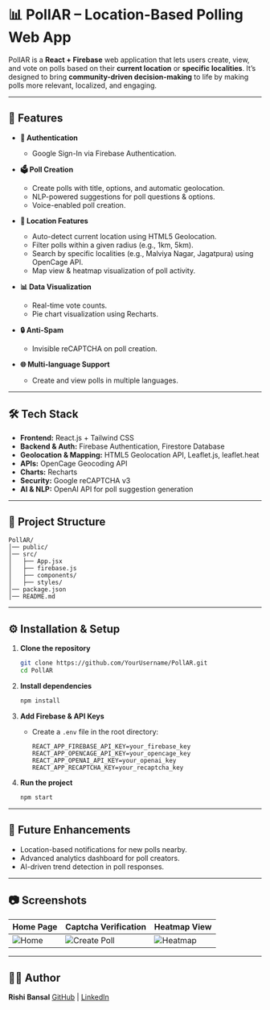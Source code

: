# 📊 PollAR – Location-Based Polling Web App

PollAR is a **React + Firebase** web application that lets users create, view, and vote on polls based on their **current location** or **specific localities**.
It’s designed to bring **community-driven decision-making** to life by making polls more relevant, localized, and engaging.

---

## 🚀 Features

* **🔑 Authentication**

  * Google Sign-In via Firebase Authentication.
* **🗳 Poll Creation**

  * Create polls with title, options, and automatic geolocation.
  * NLP-powered suggestions for poll questions & options.
  * Voice-enabled poll creation.
* **📍 Location Features**

  * Auto-detect current location using HTML5 Geolocation.
  * Filter polls within a given radius (e.g., 1km, 5km).
  * Search by specific localities (e.g., Malviya Nagar, Jagatpura) using OpenCage API.
  * Map view & heatmap visualization of poll activity.
* **📊 Data Visualization**

  * Real-time vote counts.
  * Pie chart visualization using Recharts.
* **🔒 Anti-Spam**

  * Invisible reCAPTCHA on poll creation.
* **🌐 Multi-language Support**

  * Create and view polls in multiple languages.

---

## 🛠 Tech Stack

* **Frontend:** React.js + Tailwind CSS
* **Backend & Auth:** Firebase Authentication, Firestore Database
* **Geolocation & Mapping:** HTML5 Geolocation API, Leaflet.js, leaflet.heat
* **APIs:** OpenCage Geocoding API
* **Charts:** Recharts
* **Security:** Google reCAPTCHA v3
* **AI & NLP:** OpenAI API for poll suggestion generation

---

## 📂 Project Structure

```
PollAR/
│── public/
│── src/
│   ├── App.jsx
│   ├── firebase.js
│   ├── components/
│   ├── styles/
│── package.json
│── README.md
```

---

## ⚙️ Installation & Setup

1. **Clone the repository**

   ```bash
   git clone https://github.com/YourUsername/PollAR.git
   cd PollAR
   ```

2. **Install dependencies**

   ```bash
   npm install
   ```

3. **Add Firebase & API Keys**

   * Create a `.env` file in the root directory:

     ```env
     REACT_APP_FIREBASE_API_KEY=your_firebase_key
     REACT_APP_OPENCAGE_API_KEY=your_opencage_key
     REACT_APP_OPENAI_API_KEY=your_openai_key
     REACT_APP_RECAPTCHA_KEY=your_recaptcha_key
     ```

4. **Run the project**

   ```bash
   npm start
   ```

---

## 📌 Future Enhancements

* Location-based notifications for new polls nearby.
* Advanced analytics dashboard for poll creators.
* AI-driven trend detection in poll responses.

---

## 📷 Screenshots

| Home Page                     | Captcha Verification                        | Heatmap View                        |
| ----------------------------- | ------------------------------------------- | ----------------------------------- |
| ![Home](screenshots/home.png) | ![Create Poll](screenshots/captcha.png) | ![Heatmap](screenshots/heatmap.png) |

---

## 👨‍💻 Author

**Rishi Bansal**
[GitHub](https://github.com/YourUsername) | [LinkedIn](https://linkedin.com/in/your-linkedin)
